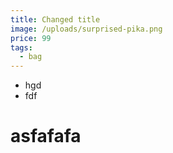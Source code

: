 ```yaml
---
title: Changed title
image: /uploads/surprised-pika.png
price: 99
tags:
  - bag
---
```

* hgd
* fdf

# asfafafa
